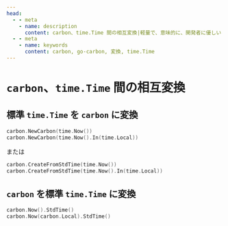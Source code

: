 ```yaml
---
head:
  - - meta
    - name: description
      content: carbon、time.Time 間の相互変換|軽量で、意味的に、開発者に優しい golang 時間処理ライブラリ
  - - meta
    - name: keywords
      content: carbon, go-carbon, 変換, time.Time
---
```


# `carbon`、`time.Time` 間の相互変換

## 標準 `time.Time` を `carbon` に変換

```go
carbon.NewCarbon(time.Now())
carbon.NewCarbon(time.Now().In(time.Local))
```
または
```go
carbon.CreateFromStdTime(time.Now())
carbon.CreateFromStdTime(time.Now().In(time.Local))
```

## `carbon` を標準 `time.Time` に変換

```go
carbon.Now().StdTime()
carbon.Now(carbon.Local).StdTime()
```